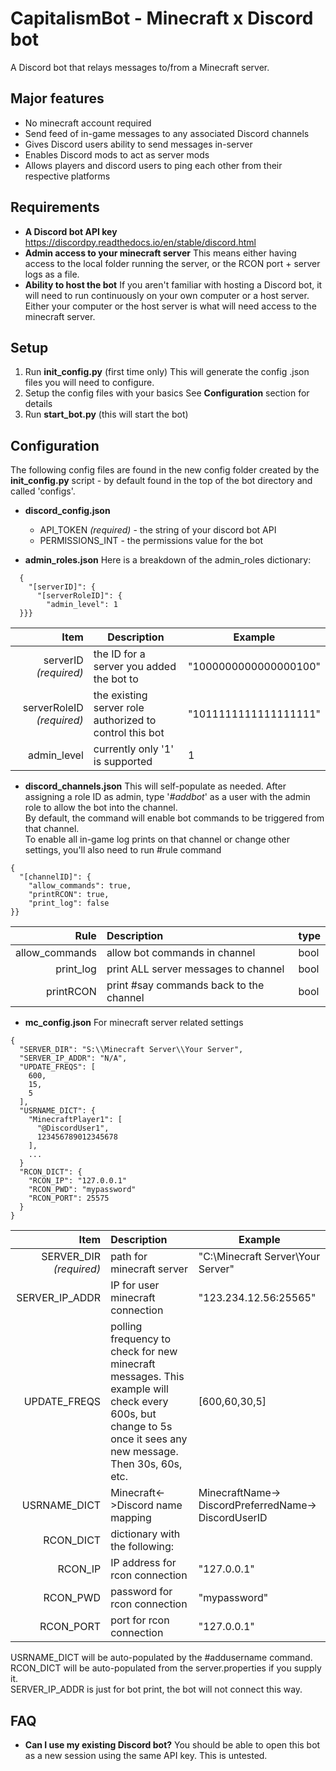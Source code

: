 # CapitalismBot - Minecraft x Discord bot
A Discord bot that relays messages to/from a Minecraft server.

## Major features
- No minecraft account required
- Send feed of in-game messages to any associated Discord channels
- Gives Discord users ability to send messages in-server
- Enables Discord mods to act as server mods
- Allows players and discord users to ping each other from their respective platforms

## Requirements
- **A Discord bot API key**
https://discordpy.readthedocs.io/en/stable/discord.html
- **Admin access to your minecraft server**
This means either having access to the local folder running the server, 
or the RCON port + server logs as a file.
- **Ability to host the bot**
If you aren't familiar with hosting a Discord bot, it will need to run continuously on your own computer or a host server. Either your computer or the host server is what will need access to the minecraft server.

## Setup
1. Run **init_config.py** (first time only)
This will generate the config .json files you will need to configure.
2. Setup the config files with your basics
See **Configuration** section for details
3. Run **start_bot.py** (this will start the bot)

## Configuration
The following config files are found in the new config folder created by the **init_config.py** script - by default found in the top of the bot directory and called 'configs'.
- **discord_config.json**
  - API_TOKEN *(required)* - the string of your discord bot API
  - PERMISSIONS_INT - the permissions value for the bot

- **admin_roles.json**
Here is a breakdown of the admin_roles dictionary:

```
  {
    "[serverID]": {
      "[serverRoleID]": {
        "admin_level": 1
  }}}
```

| Item | Description | Example |
| ------: | ----------- | ----------- |
| serverID *(required)* | the ID for a server you added the bot to | "1000000000000000100"|
| serverRoleID *(required)*| the existing server role authorized to control this bot | "1011111111111111111"|
| admin_level | currently only '1' is supported | 1 |

- **discord_channels.json**
This will self-populate as needed. After assigning a role ID as admin, type '*#addbot*' as a user with the admin role to allow the bot into the channel.  
By default, the command will enable bot commands to be triggered from that channel.  
To enable all in-game log prints on that channel or change other settings, you'll also need to run #rule command

```
{
  "[channelID]": {
    "allow_commands": true,
    "printRCON": true,
    "print_log": false
}}
```
| Rule | Description | type |
| ------: | :----------- | ----------- |
| allow_commands | allow bot commands in channel |bool|
| print_log | print ALL server messages to channel |bool|
| printRCON | print #say commands back to the channel |bool|


- **mc_config.json**
For minecraft server related settings
```
{
  "SERVER_DIR": "S:\\Minecraft Server\\Your Server",
  "SERVER_IP_ADDR": "N/A",
  "UPDATE_FREQS": [
    600,
    15,
    5
  ],
  "USRNAME_DICT": {
    "MinecraftPlayer1": [
      "@DiscordUser1",
      123456789012345678
    ],
    ...
  }
  "RCON_DICT": {
    "RCON_IP": "127.0.0.1"
    "RCON_PWD": "mypassword"
    "RCON_PORT": 25575
  }
}
```
| Item | Description | Example |
| ------: | :----------- | ----------- |
| SERVER_DIR *(required)*| path for minecraft server |"C:\\Minecraft Server\\Your Server"|
| SERVER_IP_ADDR | IP for user minecraft connection |"123.234.12.56:25565"|
| UPDATE_FREQS | polling frequency to check for new minecraft messages. This example will check every 600s, but change to 5s once it sees any new message. Then 30s, 60s, etc. |[600,60,30,5]|
| USRNAME_DICT | Minecraft<->Discord name mapping |MinecraftName-> DiscordPreferredName-> DiscordUserID|
| RCON_DICT | dictionary with the following: ||
| RCON_IP | IP address for rcon connection |"127.0.0.1"|
| RCON_PWD | password for rcon connection |"mypassword"|
| RCON_PORT | port for rcon connection |"127.0.0.1"|

USRNAME_DICT will be auto-populated by the #addusername command.  
RCON_DICT will be auto-populated from the server.properties if you supply it.  
SERVER_IP_ADDR is just for bot print, the bot will not connect this way.  

## FAQ
- **Can I use my existing Discord bot?**
You should be able to open this bot as a new session using the same API key. This is untested.